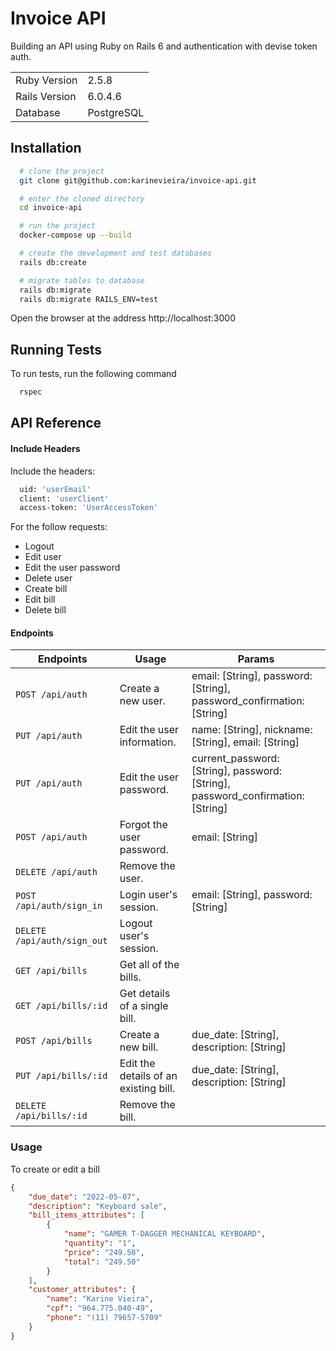 # Invoice API

Building an API using Ruby on Rails 6 and authentication with devise token auth.

<table>
  <tr>
    <td>Ruby Version</td>
    <td>2.5.8</td>
  </tr>
  <tr>
    <td>Rails Version</td>
    <td>6.0.4.6</td>
  </tr>
  <tr>
    <td>Database</td>
    <td>PostgreSQL</td>
  </tr>
</table>

## Installation

```bash
  # clone the project
  git clone git@github.com:karinevieira/invoice-api.git

  # enter the cloned directory
  cd invoice-api

  # run the project
  docker-compose up --build

  # create the development and test databases
  rails db:create

  # migrate tables to database
  rails db:migrate
  rails db:migrate RAILS_ENV=test
```
Open the browser at the address http://localhost:3000

## Running Tests

To run tests, run the following command

```bash
  rspec
```

## API Reference

#### Include Headers

Include the headers:

```bash
  uid: 'userEmail'
  client: 'userClient'
  access-token: 'UserAccessToken'
```
For the follow requests:
- Logout
- Edit user
- Edit the user password
- Delete user
- Create bill
- Edit bill
- Delete bill

#### Endpoints

| Endpoints                 | Usage                                  | Params                                          |
|---------------------------|----------------------------------------|-------------------------------------------------|
| ``POST /api/auth``        | Create a new user.                     | email: [String], password: [String], password_confirmation: [String]   |
| ``PUT /api/auth``         | Edit the user information.             | name: [String], nickname: [String], email: [String]                    |
| ``PUT /api/auth``         | Edit the user password.                | current_password: [String], password: [String], password_confirmation: [String]|
| ``POST /api/auth``        | Forgot the user password.             | email: [String]                                                         |
| ``DELETE /api/auth``      | Remove the user.                       |                                                                        |
| ``POST /api/auth/sign_in``| Login user's session.                  | email: [String], password: [String]                                    |
| ``DELETE /api/auth/sign_out`` | Logout user's session.             |                                                                        |
| ``GET /api/bills``           | Get all of the bills.         |                                                                        |
| ``GET /api/bills/:id``       | Get details of a single bill. |                                                                        |
| ``POST /api/bills``          | Create a new bill.            | due_date: [String], description: [String]                                        |
| ``PUT /api/bills/:id``       | Edit the details of an existing bill. | due_date: [String], description: [String]                                |
| ``DELETE /api/bills/:id``    | Remove the bill.                      |                                                                |

### Usage

To create or edit a bill

```json
{
	"due_date": "2022-05-07",
	"description": "Keyboard sale",
	"bill_items_attributes": [
		{
			"name": "GAMER T-DAGGER MECHANICAL KEYBOARD",
			"quantity": "1",
			"price": "249.50",
			"total": "249.50"
		}
	],
	"customer_attributes": {
		"name": "Karine Vieira",
		"cpf": "964.775.040-49",
		"phone": "(11) 79657-5709"
	}
}
```
